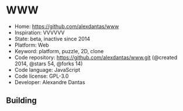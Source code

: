 # WWW

- Home: https://github.com/alexdantas/www
- Inspiration: VVVVVV
- State: beta, inactive since 2014
- Platform: Web
- Keyword: platform, puzzle, 2D, clone
- Code repository: https://github.com/alexdantas/www.git (@created 2014, @stars 54, @forks 14)
- Code language: JavaScript
- Code license: GPL-3.0
- Developer: Alexandre Dantas

## Building
